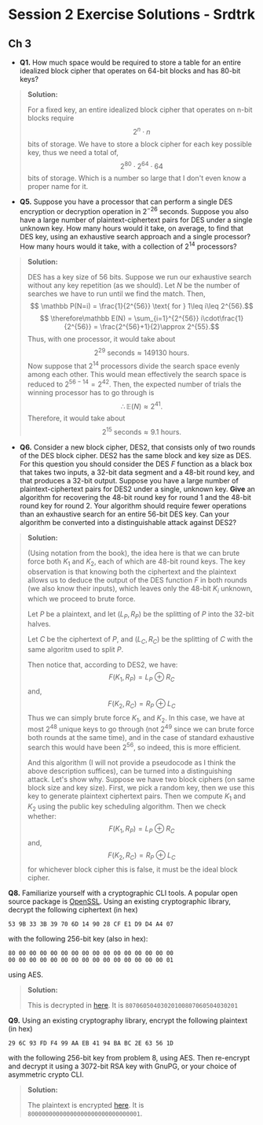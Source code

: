 # Session 2 Exercise Solutions - Srdtrk

## Ch 3

- **Q1.** How much space would be required to store a table for an entire idealized block cipher that operates on 64-bit blocks and has 80-bit keys?

>**Solution:**
>
> For a fixed key, an entire idealized block cipher that operates on n-bit blocks require
> $$2^n\cdot n$$
> bits of storage. We have to store a block cipher for each key possible key, thus we need a total of,
> $$ 2^{80}\cdot 2^{64}\cdot 64 $$
> bits of storage. Which is a number so large that I don't even know a proper name for it.

- **Q5.** Suppose you have a processor that can perform a single DES encryption or decryption operation in $2^{-26}$ seconds. Suppose you also have a large number of plaintext-ciphertext pairs for DES under a single unknown key. How many hours would it take, on average, to find that DES key, using an exhaustive search approach and a single processor? How many hours would it take, with a collection of $2^{14}$ processors?

>**Solution:**
>
> DES has a key size of 56 bits. Suppose we run our exhaustive search without any key repetition (as we should). Let $N$ be the number of searches we have to run until we find the match. Then,
> $$ \mathbb P(N=i) = \frac{1}{2^{56}} \text{ for } 1\leq i\leq 2^{56}.$$
> $$ \therefore\mathbb E(N) = \sum_{i=1}^{2^{56}} i\cdot\frac{1}{2^{56}} = \frac{2^{56}+1}{2}\approx 2^{55}.$$
> Thus, with one processor, it would take about
> $$ 2^{29}\text{ seconds} \approx 149130\text{ hours.}$$
> Now suppose that $2^{14}$ processors divide the search space evenly among each other. This would mean effectively the search space is reduced to $2^{56-14} = 2^{42}$. Then, the expected number of trials the winning processor has to go through is
> $$ \therefore\mathbb E(N) \approx 2^{41}. $$
> Therefore, it would take about
> $$ 2^{15}\text{ seconds} \approx 9.1\text{ hours}.$$

- **Q6.** Consider a new block cipher, DES2, that consists only of two rounds of the DES block cipher. DES2 has the same block and key size as DES. For this question you should consider the DES $F$ function as a black box that takes two inputs, a 32-bit data segment and a 48-bit round key, and that produces a 32-bit output. Suppose you have a large number of plaintext-ciphertext pairs for DES2 under a single, unknown key. **Give** an algorithm for recovering the 48-bit round key for round 1 and the 48-bit round key for round 2. Your algorithm should require fewer operations than an exhaustive search for an entire 56-bit DES key. Can your algorithm be converted into a distinguishable attack against DES2?

>**Solution:**
>
> (Using notation from the book), the idea here is that we can brute force both $K_1$ and $K_2$, each of which are 48-bit round keys. The key observation is that knowing both the ciphertext and the plaintext allows us to deduce the output of the DES function $F$ in both rounds (we also know their inputs), which leaves only the 48-bit $K_i$ unknown, which we proceed to brute force.
>
> Let $P$ be a plaintext, and let $(L_P, R_P)$ be the splitting of $P$ into the 32-bit halves.
>
> Let $C$ be the ciphertext of $P$, and $(L_C, R_C)$ be the splitting of $C$ with the same algoritm used to split $P$.
>
> Then notice that, according to DES2, we have:
> $$ F(K_1, R_P) = L_P\ \oplus\ R_C$$
> and, $$ F(K_2, R_C) = R_P\ \oplus\ L_C$$
> Thus we can simply brute force $K_1$, and $K_2$. In this case, we have at most $2^{48}$ unique keys to go through (not $2^{49}$ since we can brute force both rounds at the same time), and in the case of standard exhaustive search this would have been $2^{56}$, so indeed, this is more efficient.
>
> And this algorithm (I will not provide a pseudocode as I think the above description suffices), can be turned into a distinguishing attack. Let's show why. Suppose we have two block ciphers (on same block size and key size). First, we pick a random key, then we use this key to generate plaintext ciphertext pairs. Then we compute $K_1$ and $K_2$ using the public key scheduling algorithm. Then we check whether:
> $$ F(K_1, R_P) = L_P\ \oplus\ R_C$$
> and, $$ F(K_2, R_C) = R_P\ \oplus\ L_C$$
> for whichever block cipher this is false, it must be the ideal block cipher.

**Q8.** Familiarize yourself with a cryptographic CLI tools. A popular open source package is [OpenSSL](https://docs.rs/openssl/latest/openssl/aes/index.html). Using an existing cryptographic library, decrypt the following ciphertext (in hex)

```ignore
53 9B 33 3B 39 70 6D 14 90 28 CF E1 D9 D4 A4 07
```

 with the following 256-bit key (also in hex):

```ignore
80 00 00 00 00 00 00 00 00 00 00 00 00 00 00 00
00 00 00 00 00 00 00 00 00 00 00 00 00 00 00 01
```

using AES.

>**Solution:**
>
> This is decrypted in [here](). It is `80706050403020100807060504030201`

**Q9.** Using an existing cryptography library, encrypt the following plaintext (in hex)

```ignore
29 6C 93 FD F4 99 AA EB 41 94 BA BC 2E 63 56 1D
```

with the following 256-bit key from problem 8, using AES. Then re-encrypt and decrypt it using a 3072-bit RSA key with GnuPG, or your choice of asymmetric crypto CLI.

>**Solution:**
>
> The plaintext is encrypted [here](). It is `80000000000000000000000000000001`.
